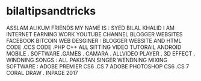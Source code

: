 # bilaltipsandtricks
ASSLAM ALIKUM FRIENDS  MY NAME IS : SYED BILAL KHALID  I AM INTERNET EARNING WORK  YOUTUBE  CHANNEL      BLOGGER WEBSITES FACEBOOK                         BITCOIN  WEB DESGINER : BLOGGER WEBSITE  AND  HTML CODE .CCS CODE .PHP C++  ALL  SITTING VIDEO TUTORAIL   ANDROID MOBILE  . SOFTWARE .GAMES . CAMARA . ALLVIDEO PLAYER . 3D EFFECT . WINDNING SONGS : ALL PAKISTAN  SINGER WENDNING MIXING SOFTWARE : ADOBE PREMIER CS6 .CS 7  ADOBE PHOTOSHOP CS6 .CS 7  CORAL DRAW . INPAGE 2017
